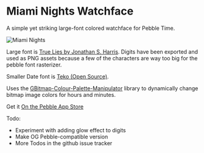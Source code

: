 # Miami Nights Watchface
A simple yet striking large-font colored watchface for Pebble Time.

![Miami Nights](https://github.com/samcarton/miami-nights-pebble/raw/master/Screenshot1984.png)

Large font is [True Lies by Jonathan S. Harris](http://tattoowoo.com/index.php?main_page=product_info&cPath=72&products_id=1678). Digits have been exported and used as PNG assets because a few of the characters are way too big for the pebble font rasterizer.

Smaller Date font is [Teko (Open Source)](https://www.google.com/fonts/specimen/Teko).

Uses the [GBitmap-Colour-Palette-Manipulator](https://github.com/rebootsramblings/GBitmap-Colour-Palette-Manipulator) library to dynamically change bitmap image colors for hours and minutes.

Get it [On the Pebble App Store](https://apps.getpebble.com/applications/55f56b96c2f17edbde000077)

Todo:
- Experiment with adding glow effect to digits
- Make OG Pebble-compatible version
- More Todos in the github issue tracker
